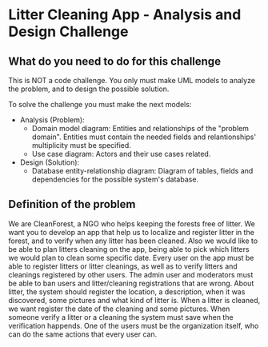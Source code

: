 # Litter Cleaning App - Analysis and Design Challenge

## What do you need to do for this challenge

This is NOT a code challenge. You only must make UML models to analyze the problem, and to design the possible solution.

To solve the challenge you must make the next models:
* Analysis (Problem):
  * Domain model diagram: Entities and relationships of the "problem domain". Entities must contain the needed fields and relantionships' multiplicity must be specified.
  * Use case diagram: Actors and their use cases related.
* Design (Solution):
  * Database entity-relationship diagram: Diagram of tables, fields and dependencies for the possible system's database.


## Definition of the problem

We are CleanForest, a NGO who helps keeping the forests free of litter. We want you to develop an app that help us to localize and register litter in the forest, and to verify when any litter has been cleaned. Also we would like to be able to plan litters cleaning on the app, being able to pick which litters we would plan to clean some specific date.
Every user on the app must be able to register litters or litter cleanings, as well as to verify litters and cleanings registered by other users. The admin user and moderators must be able to ban users and litter/cleaning registrations that are wrong.
About litter, the system should register the location, a description, when it was discovered, some pictures and what kind of litter is. When a litter is cleaned, we want register the date of the cleaning and some pictures. When someone verify a litter or a cleaning the system must save when the verification happends.
One of the users must be the organization itself, who can do the same actions that every user can.
